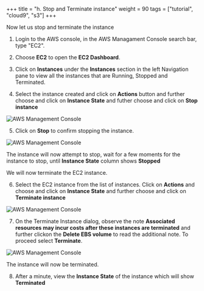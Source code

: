 +++
title = "h. Stop and Terminate instance"
weight = 90
tags = ["tutorial", "cloud9", "s3"]
+++

Now let us stop and terminate the instance

1.	Login to the AWS console, in the AWS Managament Console search bar, type "EC2".

2.	Choose **EC2** to open the **EC2 Dashboard**.

3.	Click on **Instances** under the **Instances** section in the left Navigation pane to view all the instances that are Running, Stopped and Terminated.

4.	Select the instance created and click on **Actions** button and further choose and click on **Instance State** and futher choose and click on **Stop instance**


![AWS Management Console](/images/hpc-aws-parallelcluster-workshop/EC2StopInstance.png)

5.	Click on **Stop** to confirm stopping the instance.

![AWS Management Console](/images/hpc-aws-parallelcluster-workshop/EC2StopConfirm.png)

The instance will now attempt to stop, wait for a few moments for the instance to stop, until **Instance State** column shows **Stopped**

We will now terminate the EC2 instance.

6.	Select the EC2 instance from the list of instances. Click on **Actions** and choose and click on **Instance State** and further choose and click on **Terminate instance**

![AWS Management Console](/images/hpc-aws-parallelcluster-workshop/EC2InstanceTerminate.png)


7.	On the Terminate Instance dialog, observe the note **Associated resources may incur costs after these instances are terminated** and further clickon the **Delete EBS volume** to read the additional note. To proceed  select **Terminate**.


![AWS Management Console](/images/hpc-aws-parallelcluster-workshop/EC2InstanceTerminateConfirm.png)

The instance will now be terminated.

8.	After a minute, view the **Instance State** of the instance which will show **Terminated**

